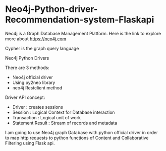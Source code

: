 # Neo4j-Python-driver-Recommendation-system-Flaskapi

Neo4j is a Graph Database Management Platform. Here is the link to explore more about https://neo4j.com

Cypher is the graph query language

Neo4j Python Drivers

There are 3 methods:
 - Neo4j official driver
 - Using py2neo library
 - neo4j Restclient method
 
 Driver API concept:
   - Driver : creates sessions
   - Session : Logical Context for Database interaction
   - Transaction : Logical unit of work
   - Statement Result : Stream of records and metadata
   
   
I am going to use Neo4j graph Database with python official driver in order to map http requests to python functions of Content and Collaborative Filtering using Flask api.
 
 
